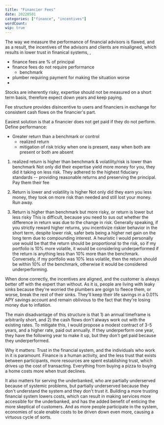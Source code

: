 ```yaml
---
title: "Financier Fees"
date: 20220501
categories: ["finance", "incentives"]
wordCount:
wip: true
---
```


The way we measure the performance of financial advisors is flawed, and as a result, the incentives of the advisors and clients are misaligned, which results in lower trust in finanical systems, ,

- finance fees are % of principal
- finance fees do not require performance
  - benchmark
- plumber requiring payment for making the situation worse
-

Stocks are inherently risky, expertise should not be measured on a short term basis, therefore expect down years and keep paying.

Fee structure provides disincentive to users and financiers in exchange for consistent cash flows on the financier's part.

Easiest solution is that a financier does not get paid if they do not perform.
Define performance:

- Greater return than a benchmark or control
  - realized return
  - mitigation of risk
    tricky when one is present, easy when both are present or both are absent

1. realized return is higher than benchmark & volatility/risk is lower than benchmark
   Not only did their expertise yield more money for you, they did it taking on less risk. They adhered to the highest fiduciary standards -- providing reasonable returns and preserving the principal. Pay them their fee

2. Return is lower and volatility is higher
   Not only did they earn you less money, they took on more risk than needed and still lost your money. Run away.

3. Return is higher than benchmark but more risky, or return is lower but less risky
   This is difficult, because you need to sus out whether the difference in return was due to the change in risk. Generally speaking, if you strictly reward higher returns, you incentivize riskier behavior in the short term, despite lower risk, safer bets being a higher net gain on the long term due to compounding interest. A heuristic I would personally use would be that the return should be proportional to the risk, so if my portfolio is 10% more volatile, it would be considering underperformed if the return is anything less than 10% more than the benchmark. Conversely, if my portfolio was 10% less volatile, then the return should be within 10% of the benchmark, otherwise it would be considered underperforming.

When done correctly, the incentives are aligned, and the customer is always better off with the expert than without. As it is, people are living with leaky sinks because they're worried the plumbers are goign to fleece them, or worse, break the rest of their sinks. They'll keep their life savings in a 0.01% APY savings account and remain oblivious to the fact that they're losing money due to inflation.

The main disadvantage of this structure is that 1) an annual timeframe is arbitrarily short, and 2) the cash flows don't always work out with the existing rates. To mitigate this, I would propose a modest contract of 3-5 years, and a higher rate, paid out annually. If they underperform one year, they have the following year to make it up, but they don't get paid because they underperformed.

Why it matters: Trust in the financial system, and the individuals who work in it is paramount. Finance is a human activity, and the less trust that exists between participants, more resources are spent establishing trust, which drives up the cost of transacting. Everything from buying a pizza to buying a home costs more when trust declines.

It also matters for serving the underbanked, who are partially underserved because of systemic problems, but partially underserved because they don't understand the system and they don't trust it. Building a more trusting financial system lowers costs, which can result in making services more accessible for the underbanked, and has the added benefit of enticing the more skeptical of customers. And as more people participate in the system, economies of scale enable costs to be driven down even more, causing a virtuous cycle of sorts.
